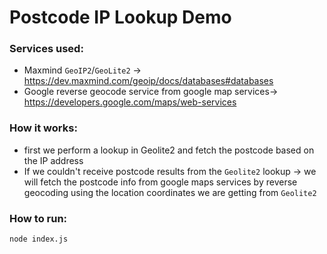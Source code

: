 # Postcode IP Lookup Demo
### Services used:
- Maxmind `GeoIP2`/`GeoLite2` -> https://dev.maxmind.com/geoip/docs/databases#databases
- Google reverse geocode service from google map services-> https://developers.google.com/maps/web-services

### How it works:
- first we perform a lookup in Geolite2 and fetch the postcode based on the IP address
- If we couldn't receive postcode results from the `Geolite2` lookup -> we will fetch the postcode info from google maps services by reverse geocoding using the location coordinates we are getting from `Geolite2`

### How to run:
```shell
node index.js
```
